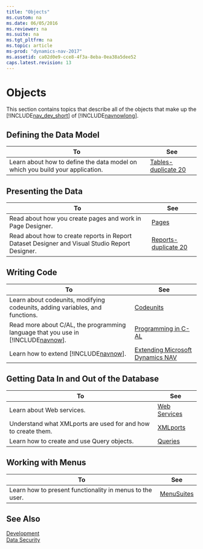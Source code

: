 ```yaml
---
title: "Objects"
ms.custom: na
ms.date: 06/05/2016
ms.reviewer: na
ms.suite: na
ms.tgt_pltfrm: na
ms.topic: article
ms-prod: "dynamics-nav-2017"
ms.assetid: ca02d0e9-cce8-4f3a-8eba-0ea38a5dee52
caps.latest.revision: 13
---
```

# Objects
This section contains topics that describe all of the objects that make up the [!INCLUDE[nav_dev_short](includes/nav_dev_short_md.md)] of [!INCLUDE[navnowlong](includes/navnowlong_md.md)].  
  
## Defining the Data Model  
  
|To|See|  
|--------|---------|  
|Learn about how to define the data model on which you build your application.|[Tables-duplicate 20](Tables-duplicate-20.md)|  
  
## Presenting the Data  
  
|To|See|  
|--------|---------|  
|Read about how you create pages and work in Page Designer.|[Pages](Pages.md)|  
|Read about how to create reports in Report Dataset Designer and Visual Studio Report Designer.|[Reports-duplicate 20](Reports-duplicate-20.md)|  
  
## Writing Code  
  
|To|See|  
|--------|---------|  
|Learn about codeunits, modifying codeunits, adding variables, and functions.|[Codeunits](Codeunits.md)|  
|Read more about C/AL, the programming language that you use in [!INCLUDE[navnow](includes/navnow_md.md)].|[Programming in C-AL](Programming-in-C-AL.md)|  
|Learn how to extend [!INCLUDE[navnow](includes/navnow_md.md)].|[Extending Microsoft Dynamics NAV](Extending-Microsoft-Dynamics-NAV.md)|  
  
## Getting Data In and Out of the Database  
  
|To|See|  
|--------|---------|  
|Learn about Web services.|[Web Services](Web-Services.md)|  
|Understand what XMLports are used for and how to create them.|[XMLports](XMLports.md)|  
|Learn how to create and use Query objects.|[Queries](Queries.md)|  
  
## Working with Menus  
  
|To|See|  
|--------|---------|  
|Learn how to present functionality in menus to the user.|[MenuSuites](MenuSuites.md)|  
  
## See Also  
 [Development](Development.md)   
 [Data Security](Data-Security.md)